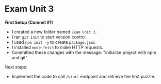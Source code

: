 # Exam Unit 3

**First Setup (Commit #1)**

- I created a new folder named `Exam Unit 3`.
- I ran `git init` to start version control.
- I used `npm init -y` to create `package.json`.
- I installed `node-fetch` to make HTTP requests.
- Committed these changes with the message: "initialize project with npm and git".

Next steps: 
- Implement the code to call `/start` endpoint and retrieve the first puzzle.